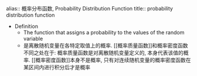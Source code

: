 alias:: 概率分布函数, Probability Distribution Function
title:: probability distribution function

- Definition
	- The function that assigns a probability to the values of the random variable
	- 是离散随机变量在各特定取值上的概率. 
	  [[概率质量函数]]和概率密度函数不同之处在于: 概率质量函数是对离散随机变量定义的, 本身代表该值的概率. 
	  [[概率密度函数]]本身不是概率, 只有对连续随机变量的概率密度函数在某区间内进行积分后才是概率